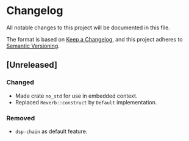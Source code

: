 # Changelog

All notable changes to this project will be documented in this file.

The format is based on [Keep a Changelog](https://keepachangelog.com/en/1.0.0/),
and this project adheres to [Semantic Versioning](https://semver.org/spec/v2.0.0.html).

## [Unreleased]

### Changed

- Made crate `no_std` for use in embedded context.
- Replaced `Reverb::construct` by `Default` implementation.

### Removed

- `dsp-chain` as default feature.
